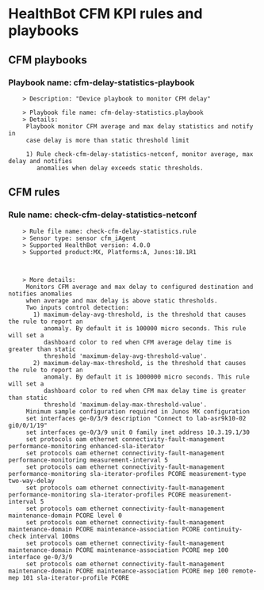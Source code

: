 # HealthBot CFM KPI rules and playbooks

## CFM playbooks
### Playbook name: cfm-delay-statistics-playbook 
		> Description: "Device playbook to monitor CFM delay"

		> Playbook file name: cfm-delay-statistics.playbook
		> Details:
		 Playbook monitor CFM average and max delay statistics and notify in
		 case delay is more than static threshold limit
		
		 1) Rule check-cfm-delay-statistics-netconf, monitor average, max delay and notifies
		    anomalies when delay exceeds static thresholds.

## CFM rules

### Rule name: check-cfm-delay-statistics-netconf 


		> Rule file name: check-cfm-delay-statistics.rule
		> Sensor type: sensor cfm_iAgent 
		> Supported HealthBot version: 4.0.0
		> Supported product:MX, Platforms:A, Junos:18.1R1



		> More details:
		 Monitors CFM average and max delay to configured destination and notifies anomalies
		 when average and max delay is above static thresholds.
		 Two inputs control detection:
		   1) maximum-delay-avg-threshold, is the threshold that causes the rule to report an
		      anomaly. By default it is 100000 micro seconds. This rule will set a
		      dashboard color to red when CFM average delay time is greater than static
		      threshold 'maximum-delay-avg-threshold-value'.
		   2) maximum-delay-max-threshold, is the threshold that causes the rule to report an
		      anomaly. By default it is 1000000 micro seconds. This rule will set a
		      dashboard color to red when CFM max delay time is greater than static
		      threshold 'maximum-delay-max-threshold-value'.
		 Minimum sample configuration required in Junos MX configuration
		 set interfaces ge-0/3/9 description "Connect to lab-asr9k10-02 gi0/0/1/19"
		 set interfaces ge-0/3/9 unit 0 family inet address 10.3.19.1/30
		 set protocols oam ethernet connectivity-fault-management performance-monitoring enhanced-sla-iterator
		 set protocols oam ethernet connectivity-fault-management performance-monitoring measurement-interval 5
		 set protocols oam ethernet connectivity-fault-management performance-monitoring sla-iterator-profiles PCORE measurement-type two-way-delay
		 set protocols oam ethernet connectivity-fault-management performance-monitoring sla-iterator-profiles PCORE measurement-interval 5
		 set protocols oam ethernet connectivity-fault-management maintenance-domain PCORE level 0
		 set protocols oam ethernet connectivity-fault-management maintenance-domain PCORE maintenance-association PCORE continuity-check interval 100ms
		 set protocols oam ethernet connectivity-fault-management maintenance-domain PCORE maintenance-association PCORE mep 100 interface ge-0/3/9
		 set protocols oam ethernet connectivity-fault-management maintenance-domain PCORE maintenance-association PCORE mep 100 remote-mep 101 sla-iterator-profile PCORE
